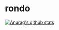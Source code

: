 # rondo

[![Anurag's github stats](https://github-readme-stats.vercel.app/api?username=ZJH9Rondo?theme=onedark)](https://github.com/anuraghazra/github-readme-stats)
